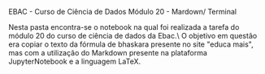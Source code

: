 EBAC - Curso de Ciência de Dados
Módulo 20 - Mardown/ Terminal

Nesta pasta encontra-se o notebook na qual foi realizada a tarefa do módulo 20 do curso de ciência de dados da Ebac.\\
O objetivo em questão era copiar o texto da fórmula de bhaskara presente no site "educa mais", mas com a utilização do
Markdown presente na plataforma JupyterNotebook e a linguagem LaTeX.

